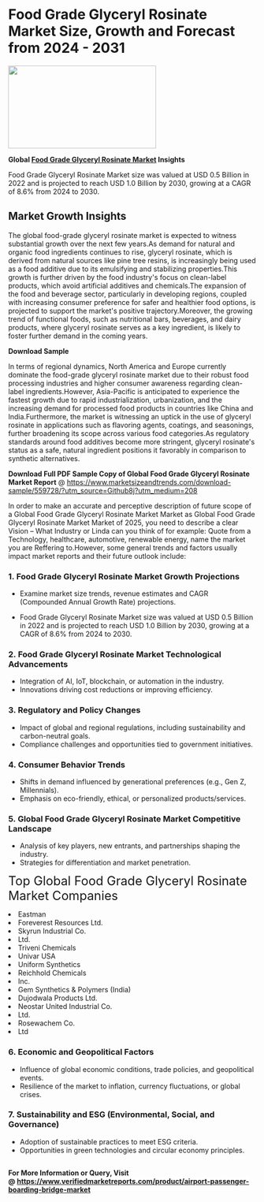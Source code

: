 <H1>Food Grade Glyceryl Rosinate Market Size, Growth and Forecast from 2024 - 2031</H1><img class="aligncenter size-medium wp-image-584254" src="https://thirdeyenews.in/wp-content/uploads/2024/09/Global-Market-Research-300x168.jpeg" alt="" width="300" height="168" /><p><strong>Global&nbsp;<a href="https://www.marketsizeandtrends.com/download-sample/559728/?utm_source=Github8j?utm_medium=208">Food Grade Glyceryl Rosinate Market</a> Insights</strong></p><p>Food Grade Glyceryl Rosinate Market size was valued at USD 0.5 Billion in 2022 and is projected to reach USD 1.0 Billion by 2030, growing at a CAGR of 8.6% from 2024 to 2030.</p><p><h2>Market Growth Insights</h2> <p>The global food-grade glyceryl rosinate market is expected to witness substantial growth over the next few years.As demand for natural and organic food ingredients continues to rise, glyceryl rosinate, which is derived from natural sources like pine tree resins, is increasingly being used as a food additive due to its emulsifying and stabilizing properties.This growth is further driven by the food industry's focus on clean-label products, which avoid artificial additives and chemicals.The expansion of the food and beverage sector, particularly in developing regions, coupled with increasing consumer preference for safer and healthier food options, is projected to support the market's positive trajectory.Moreover, the growing trend of functional foods, such as nutritional bars, beverages, and dairy products, where glyceryl rosinate serves as a key ingredient, is likely to foster further demand in the coming years.</p> <p><strong>Download Sample</strong></p> <p>In terms of regional dynamics, North America and Europe currently dominate the food-grade glyceryl rosinate market due to their robust food processing industries and higher consumer awareness regarding clean-label ingredients.However, Asia-Pacific is anticipated to experience the fastest growth due to rapid industrialization, urbanization, and the increasing demand for processed food products in countries like China and India.Furthermore, the market is witnessing an uptick in the use of glyceryl rosinate in applications such as flavoring agents, coatings, and seasonings, further broadening its scope across various food categories.As regulatory standards around food additives become more stringent, glyceryl rosinate's status as a safe, natural ingredient positions it favorably in comparison to synthetic alternatives.</p> <p><span class=""><strong>Download Full PDF Sample Copy of Global Food Grade Glyceryl Rosinate Market Report</strong> @ <a href="https://www.marketsizeandtrends.com/download-sample/559728/?utm_source=Github8j?utm_medium=208" target="_blank">https://www.marketsizeandtrends.com/download-sample/559728/?utm_source=Github8j?utm_medium=208</a></span></p><p>In order to make an accurate and perceptive description of future scope of a Global&nbsp;Food Grade Glyceryl Rosinate Market Market as Global&nbsp;Food Grade Glyceryl Rosinate Market Market of 2025, you need to describe a clear Vision &ndash; What Industry or Linda can you think of for example: Quote from a Technology, healthcare, automotive, renewable energy, name the market you are Reffering to.However, some general trends and factors usually impact market reports and their future outlook include:</p><h3>1.&nbsp;<strong>Food Grade Glyceryl Rosinate Market Growth Projections</strong></h3><ul><li>Examine market size trends, revenue estimates and CAGR (Compounded Annual Growth Rate) projections.</li><li><p>Food Grade Glyceryl Rosinate Market size was valued at USD 0.5 Billion in 2022 and is projected to reach USD 1.0 Billion by 2030, growing at a CAGR of 8.6% from 2024 to 2030.</p></li></ul><h3>2.&nbsp;<strong>Food Grade Glyceryl Rosinate Market Technological Advancements</strong></h3><ul><li>Integration of AI, IoT, blockchain, or automation in the industry.</li><li>Innovations driving cost reductions or improving efficiency.</li></ul><h3>3.&nbsp;<strong>Regulatory and Policy Changes</strong></h3><ul><li>Impact of global and regional regulations, including sustainability and carbon-neutral goals.</li><li>Compliance challenges and opportunities tied to government initiatives.</li></ul><h3>4.&nbsp;<strong>Consumer Behavior Trends</strong></h3><ul><li>Shifts in demand influenced by generational preferences (e.g., Gen Z, Millennials).</li><li>Emphasis on eco-friendly, ethical, or personalized products/services.</li></ul><h3>5.&nbsp;<strong>Global Food Grade Glyceryl Rosinate Market Competitive Landscape</strong></h3><ul><li>Analysis of key players, new entrants, and partnerships shaping the industry.</li><li>Strategies for differentiation and market penetration.</li></ul><p data-pm-slice="1 1 []"><span style="color: inherit; font-family: inherit; font-size: 25px;">Top Global Food Grade Glyceryl Rosinate Market Companies</span></p><div class="" data-test-id=""><p><li>Eastman</li><li> Foreverest Resources Ltd.</li><li> Skyrun Industrial Co.</li><li> Ltd.</li><li> Triveni Chemicals</li><li> Univar USA</li><li> Uniform Synthetics</li><li> Reichhold Chemicals</li><li> Inc.</li><li> Gem Synthetics & Polymers (India)</li><li> Dujodwala Products Ltd.</li><li> Neostar United Industrial Co.</li><li> Ltd.</li><li> Rosewachem Co.</li><li> Ltd</li></p></div><h3>6.&nbsp;<strong>Economic and Geopolitical Factors</strong></h3><ul><li>Influence of global economic conditions, trade policies, and geopolitical events.</li><li>Resilience of the market to inflation, currency fluctuations, or global crises.</li></ul><h3>7.&nbsp;<strong>Sustainability and ESG (Environmental, Social, and Governance)</strong></h3><ul><li>Adoption of sustainable practices to meet ESG criteria.</li><li>Opportunities in green technologies and circular economy principles.</li></ul><h2><strong style="font-size: 14px;">For More Information or Query, Visit @&nbsp;</strong><a style="background-color: #ffffff; font-size: 14px;" href="https://www.marketsizeandtrends.com/report/food-grade-glyceryl-rosinate-market/" target="_blank">https://www.verifiedmarketreports.com/product/airport-passenger-boarding-bridge-market</a></h2>